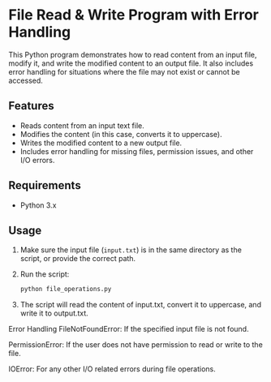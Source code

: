# File Read & Write Program with Error Handling

This Python program demonstrates how to read content from an input file, modify it, and write the modified content to an output file. It also includes error handling for situations where the file may not exist or cannot be accessed.

## Features

- Reads content from an input text file.
- Modifies the content (in this case, converts it to uppercase).
- Writes the modified content to a new output file.
- Includes error handling for missing files, permission issues, and other I/O errors.

## Requirements

- Python 3.x

## Usage

1. Make sure the input file (`input.txt`) is in the same directory as the script, or provide the correct path.
2. Run the script:

   ```bash
   python file_operations.py
3. The script will read the content of input.txt, convert it to uppercase, and write it to output.txt.

Error Handling
FileNotFoundError: If the specified input file is not found.

PermissionError: If the user does not have permission to read or write to the file.

IOError: For any other I/O related errors during file operations.
